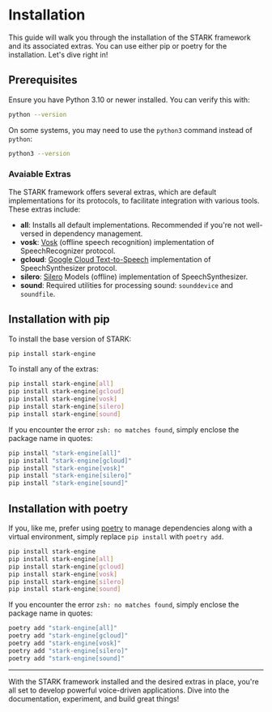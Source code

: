 # Installation

This guide will walk you through the installation of the STARK framework and its associated extras. You can use either pip or poetry for the installation. Let's dive right in!

## Prerequisites

Ensure you have Python 3.10 or newer installed. You can verify this with:
```bash
python --version
```

On some systems, you may need to use the `python3` command instead of `python`:
```bash
python3 --version
```

### Avaiable Extras

The STARK framework offers several extras, which are default implementations for its protocols, to facilitate integration with various tools. These extras include:

- **all**: Installs all default implementations. Recommended if you're not well-versed in dependency management.
- **vosk**: [Vosk](https://alphacephei.com/vosk/) (offline speech recognition) implementation of SpeechRecognizer protocol.
- **gcloud**: [Google Cloud Text-to-Speech](https://cloud.google.com/text-to-speech) implementation of SpeechSynthesizer protocol.
- **silero**: [Silero](https://github.com/snakers4/silero-models) Models (offline) implementation of SpeechSynthesizer.
- **sound**: Required utilities for processing sound: `sounddevice` and `soundfile`.

## Installation with pip

To install the base version of STARK:

```bash
pip install stark-engine
```

To install any of the extras:

```bash
pip install stark-engine[all]
pip install stark-engine[gcloud]
pip install stark-engine[vosk]
pip install stark-engine[silero]
pip install stark-engine[sound]
```

If you encounter the error `zsh: no matches found`, simply enclose the package name in quotes:

```zsh
pip install "stark-engine[all]"
pip install "stark-engine[gcloud]"
pip install "stark-engine[vosk]"
pip install "stark-engine[silero]"
pip install "stark-engine[sound]"
```

## Installation with poetry

If you, like me, prefer using [poetry](https://python-poetry.org) to manage dependencies along with a virtual environment, simply replace `pip install` with `poetry add`.



``` bash
pip install stark-engine
pip install stark-engine[all]
pip install stark-engine[gcloud]
pip install stark-engine[vosk]
pip install stark-engine[silero]
pip install stark-engine[sound]
```

If you encounter the error `zsh: no matches found`, simply enclose the package name in quotes:

```zsh
poetry add "stark-engine[all]"
poetry add "stark-engine[gcloud]"
poetry add "stark-engine[vosk]"
poetry add "stark-engine[silero]"
poetry add "stark-engine[sound]"
```

---

With the STARK framework installed and the desired extras in place, you're all set to develop powerful voice-driven applications. Dive into the documentation, experiment, and build great things!
